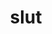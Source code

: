 ---
category: 4-letters
denotation: null
name: slut
reference_link: https://www.etymonline.com/word/slut
root_language: null
root_name: null
title: slut
type: free
word_sums:
- respelling: slut
  sum: 'Slut + '
---